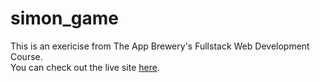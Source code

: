 # simon_game

This is an exericise from The App Brewery's Fullstack Web Development Course.
 <br/>You can check out the live site [here](https://leehongc.github.io/simon_game/).
